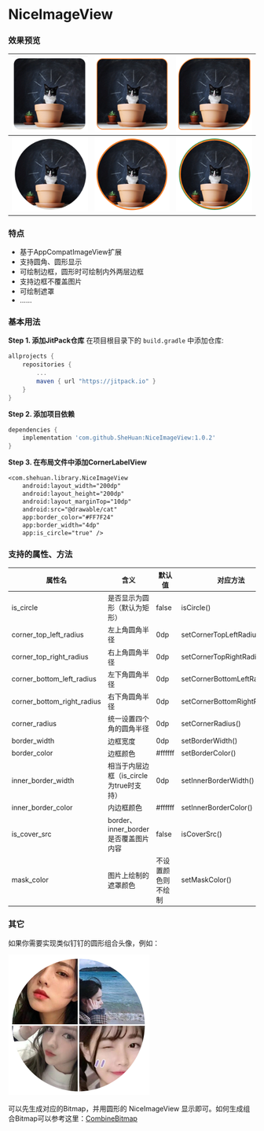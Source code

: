 # NiceImageView

### 效果预览

|![](images/r1.PNG)|![](images/r2.PNG)|![](images/r3.PNG)|
|---|---|---|
|![](images/c1.PNG)|![](images/c2.PNG)|![](images/c3.PNG)|
### 特点
* 基于AppCompatImageView扩展
* 支持圆角、圆形显示
* 可绘制边框，圆形时可绘制内外两层边框
* 支持边框不覆盖图片
* 可绘制遮罩
* ......
### 基本用法
**Step 1. 添加JitPack仓库**
在项目根目录下的 `build.gradle` 中添加仓库:
``` gradle
allprojects {
    repositories {
        ...
        maven { url "https://jitpack.io" }
    }
}
```
**Step 2. 添加项目依赖**
``` gradle
dependencies {
    implementation 'com.github.SheHuan:NiceImageView:1.0.2'
}
```
**Step 3. 在布局文件中添加CornerLabelView**
```
<com.shehuan.library.NiceImageView
    android:layout_width="200dp"
    android:layout_height="200dp"
    android:layout_marginTop="10dp"
    android:src="@drawable/cat"
    app:border_color="#FF7F24"
    app:border_width="4dp"
    app:is_circle="true" />
```
### 支持的属性、方法
|属性名|含义|默认值|对应方法
|---|---|---|---|
|is_circle|是否显示为圆形（默认为矩形）|false|isCircle()
|corner_top_left_radius|左上角圆角半径|0dp|setCornerTopLeftRadius()
|corner_top_right_radius|右上角圆角半径|0dp|setCornerTopRightRadius()
|corner_bottom_left_radius|左下角圆角半径|0dp|setCornerBottomLeftRadius()
|corner_bottom_right_radius|右下角圆角半径|0dp|setCornerBottomRightRadius()
|corner_radius|统一设置四个角的圆角半径|0dp|setCornerRadius()
|border_width|边框宽度|0dp|setBorderWidth()
|border_color|边框颜色|#ffffff|setBorderColor()
|inner_border_width|相当于内层边框（is_circle为true时支持）|0dp|setInnerBorderWidth()
|inner_border_color|内边框颜色|#ffffff|setInnerBorderColor()
|is_cover_src|border、inner_border是否覆盖图片内容|false|isCoverSrc()
|mask_color|图片上绘制的遮罩颜色|不设置颜色则不绘制|setMaskColor()

### 其它
如果你需要实现类似钉钉的圆形组合头像，例如：

![](images/d3.PNG)

可以先生成对应的Bitmap，并用圆形的 NiceImageView 显示即可。如何生成组合Bitmap可以参考这里：[CombineBitmap](https://github.com/Othershe/CombineBitmap)